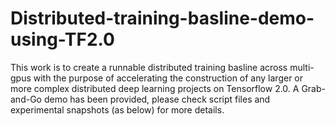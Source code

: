 # Distributed-training-basline-demo-using-TF2.0
This work is to create a runnable distributed training basline across multi-gpus with the purpose of accelerating the construction of any larger or more complex distributed deep learning projects on Tensorflow 2.0. 
A Grab-and-Go demo has been provided, please check script files and experimental snapshots (as below) for more details. 
